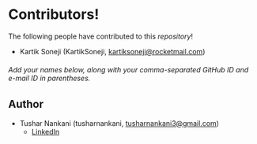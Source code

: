 # Contributors!
The following people have contributed to this *repository*!

* Kartik Soneji (KartikSoneji, kartiksoneji@rocketmail.com)

###### Add your names below, along with your comma-separated GitHub ID and e-mail ID in parentheses.

## Author
* Tushar Nankani (tusharnankani, tusharnankani3@gmail.com)
   - [LinkedIn](https://www.linkedin.com/in/tusharnankani)
